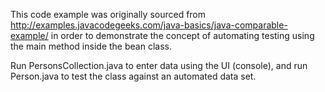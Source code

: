 This code example was originally sourced from http://examples.javacodegeeks.com/java-basics/java-comparable-example/ in order to demonstrate the concept of automating testing using the main method inside the bean class.

Run PersonsCollection.java to enter data using the UI (console), and run Person.java
to test the class against an automated data set.